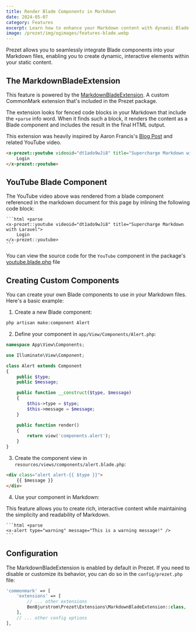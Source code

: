 ```yaml
---
title: Render Blade Components in Markdown
date: 2024-05-07
category: Features
excerpt: Learn how to enhance your Markdown content with dynamic Blade components in Prezet.
image: /prezet/img/ogimages/features-blade.webp
---
```


Prezet allows you to seamlessly integrate Blade components into your Markdown files, enabling you to create dynamic, interactive elements within your static content. 

## The MarkdownBladeExtension
This feature is powered by the [MarkdownBladeExtension](https://github.com/benbjurstrom/prezet/blob/main/src/Extensions/MarkdownBladeExtension.php). A custom CommonMark extension that's included in the Prezet package. 

The extension looks for fenced code blocks in your Markdown that include the `+parse` info word. When it finds such a block, it renders the content as a Blade component and includes the result in the final HTML output.

This extension was heavily inspired by Aaron Francis's [Blog Post](https://aaronfrancis.com/2023/rendering-blade-components-in-markdown-e2e74e55) and related YouTube video.

```html +parse
<x-prezet::youtube videoid="dt1ado9wJi8" title="Supercharge Markdown with Laravel" date="2023-12-15T12:00:00+08:00">
    Login
</x-prezet::youtube>
```

## YouTube Blade Component

The YouTube video above was rendered from a blade component referenced in the markdown document for this page by inlining the following code block:

    ```html +parse
    <x-prezet::youtube videoid="dt1ado9wJi8" title="Supercharge Markdown with Laravel">
        Login
    </x-prezet::youtube>
    ```

You can view the source code for the `YouTube` component in the package's [youtube.blade.php](https://github.com/benbjurstrom/prezet/blob/main/resources/views/components/youtube.blade.php) file

## Creating Custom Components

You can create your own Blade components to use in your Markdown files. Here's a basic example:

1. Create a new Blade component:

```bash
php artisan make:component Alert
```

2. Define your component in `app/View/Components/Alert.php`:

```php
namespace App\View\Components;

use Illuminate\View\Component;

class Alert extends Component
{
    public $type;
    public $message;

    public function __construct($type, $message)
    {
        $this->type = $type;
        $this->message = $message;
    }

    public function render()
    {
        return view('components.alert');
    }
}
```

3. Create the component view in `resources/views/components/alert.blade.php`:

```html
<div class="alert alert-{{ $type }}">
    {{ $message }}
</div>
```

4. Use your component in Markdown:

This feature allows you to create rich, interactive content while maintaining the simplicity and readability of Markdown.

    ```html +parse
    <x-alert type="warning" message="This is a warning message!" />
    ```

## Configuration

The MarkdownBladeExtension is enabled by default in Prezet. If you need to disable or customize its behavior, you can do so in the `config/prezet.php` file:

```php
'commonmark' => [
    'extensions' => [
        // ... other extensions
        BenBjurstrom\Prezet\Extensions\MarkdownBladeExtension::class,
    ],
    // ... other config options
],
```
